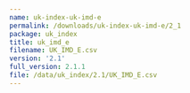 ```yaml
---
name: uk-index-uk-imd-e
permalink: /downloads/uk-index-uk-imd-e/2_1
package: uk_index
title: uk_imd_e
filename: UK_IMD_E.csv
version: '2.1'
full_version: 2.1.1
file: /data/uk_index/2.1/UK_IMD_E.csv
---
```

